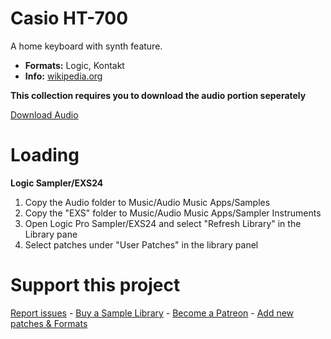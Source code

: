 # Casio HT-700 

A home keyboard with synth feature. 

-   **Formats:** Logic, Kontakt
-    **Info:** [wikipedia.org](https://en.wikipedia.org/wiki/Casio_SD_Synthesizers/)



**This collection requires you to download the audio portion seperately**

[Download Audio](https://www.dropbox.com/sh/20xw7luvwx69qx8/AAD2wjeDgoLfLh1sHXGxSiWza?dl=0)

# Loading

**Logic Sampler/EXS24**

1. Copy the Audio folder to Music/Audio Music Apps/Samples
2. Copy the "EXS" folder to Music/Audio Music Apps/Sampler Instruments
3. Open Logic Pro Sampler/EXS24 and select "Refresh Library" in the Library pane
4. Select patches under "User Patches" in the library panel 

# Support this project

[Report issues](/issues) - [Buy a Sample Library](https://gumroad.com/modularsamples) - [Become a Patreon](https://www.patreon.com/modularsamples) - [Add new patches & Formats](/pulls)


